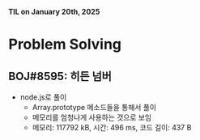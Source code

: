 **TIL on January 20th, 2025**

# Problem Solving
## BOJ#8595: 히든 넘버
* node.js로 풀이
    - Array.prototype 메소드들을 통해서 풀이
    - 메모리를 엄청나게 사용하는 것으로 보임
    - 메모리: 117792 kB, 시간: 496 ms, 코드 길이: 437 B

